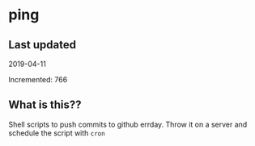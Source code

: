 # ping

## Last updated
2019-04-11

Incremented: 766

## What is this??
Shell scripts to push commits to github errday. Throw it on a server and schedule the script with `cron`
